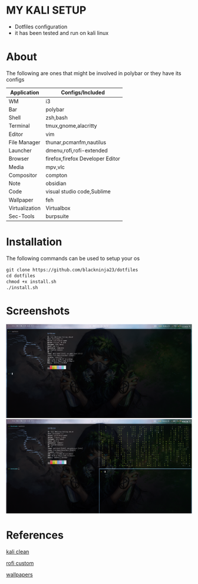 # MY KALI SETUP
- Dotfiles configuration
- it has been tested and run on kali linux

# About

The following are ones that might be involved in polybar or they have its configs

|Application|Configs/Included|
|-----------|-----------|
|WM|i3|
|Bar|polybar|
|Shell|zsh,bash|
|Terminal|tmux,gnome,alacritty|
|Editor|vim|
|File Manager|thunar,pcmanfm,nautilus|
|Launcher|dmenu,rofi,rofi-extended|
|Browser|firefox,firefox Developer Editor|
|Media|mpv,vlc|
|Compositor|compton|
|Note|obsidian|
|Code|visual studio code,Sublime|
|Wallpaper|feh|
|Virtualization|Virtualbox|
|Sec-Tools|burpsuite|


# Installation
The following commands can be used to setup your os

```
git clone https://github.com/blackninja23/dotfiles
cd dotfiles
chmod +x install.sh
./install.sh
```

# Screenshots
![](01.png)
![](02.png)

# References
[kali clean](https://github.com/xct/kali-clean)

[rofi custom](https://github.com/adi1090x/rofi)

[wallpapers](https://github.com/goatfiles/wallpapers)
